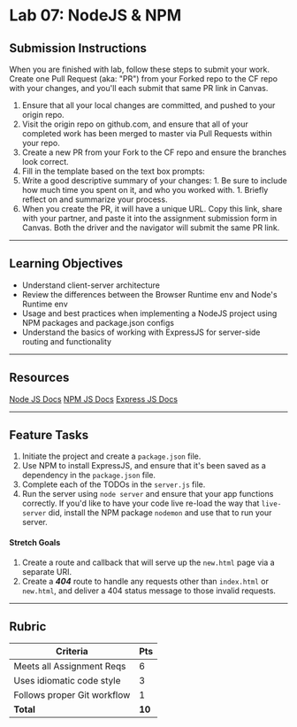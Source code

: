 Lab 07: NodeJS & NPM
=======

## Submission Instructions
When you are finished with lab, follow these steps to submit your work. Create one Pull Request (aka: "PR") from your Forked repo to the CF repo with your changes, and you'll each submit that same PR link in Canvas.

1. Ensure that all your local changes are committed, and pushed to your origin repo.
1. Visit the origin repo on github.com, and ensure that all of your completed work has been merged to master via Pull Requests within your repo.
1. Create a new PR from your Fork to the CF repo and ensure the branches look correct.
1. Fill in the template based on the text box prompts:
  1. Write a good descriptive summary of your changes:
    1. Be sure to include how much time you spent on it, and who you worked with.
    1. Briefly reflect on and summarize your process.
1. When you create the PR, it will have a unique URL. Copy this link, share with your partner, and paste it into the assignment submission form in Canvas. Both the driver and the navigator will submit the same PR link.
---

## Learning Objectives
* Understand client-server architecture
* Review the differences between the Browser Runtime env and Node's Runtime env
* Usage and best practices when implementing a NodeJS project using NPM packages and package.json configs
* Understand the basics of working with ExpressJS for server-side routing and functionality

---

## Resources  
[Node JS Docs](https://nodejs.org/en/)
[NPM JS Docs](https://docs.npmjs.com/)
[Express JS Docs](http://expressjs.com/en/4x/api.html)

---

## Feature Tasks  
1. Initiate the project and create a `package.json` file.
1. Use NPM to install ExpressJS, and ensure that it's been saved as a dependency in the `package.json` file.
1. Complete each of the TODOs in the `server.js` file.
1. Run the server using `node server` and ensure that your app functions correctly. If you'd like to have your code live re-load the way that `live-server` did, install the NPM package `nodemon` and use that to run your server.

#### Stretch Goals
1. Create a route and callback that will serve up the `new.html` page via a separate URI.
2. Create a ***404*** route to handle any requests other than `index.html` or `new.html`, and deliver a 404 status message to those invalid requests.

---

## Rubric  
Criteria | Pts
---|---
Meets all Assignment Reqs | 6
Uses idiomatic code style | 3
Follows proper Git workflow | 1
**Total** | **10**
